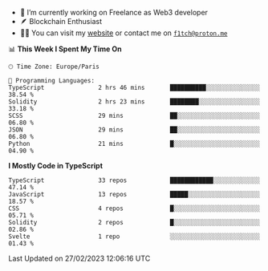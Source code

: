 - 🔭 I’m currently working on Freelance as Web3 developer
- 🪶 Blockchain Enthusiast
- 👨‍💻 You can visit my [website](https://f1tch.xyz) or contact me on [`f1tch@proton.me`](mailto:f1tch@proton.me)

<!--START_SECTION:waka-->
📊 **This Week I Spent My Time On** 

```text
🕑︎ Time Zone: Europe/Paris

💬 Programming Languages: 
TypeScript               2 hrs 46 mins       ██████████░░░░░░░░░░░░░░░   38.54 % 
Solidity                 2 hrs 23 mins       ████████░░░░░░░░░░░░░░░░░   33.18 % 
SCSS                     29 mins             ██░░░░░░░░░░░░░░░░░░░░░░░   06.80 % 
JSON                     29 mins             ██░░░░░░░░░░░░░░░░░░░░░░░   06.80 % 
Python                   21 mins             █░░░░░░░░░░░░░░░░░░░░░░░░   04.90 % 
```

**I Mostly Code in TypeScript** 

```text
TypeScript               33 repos            ████████████░░░░░░░░░░░░░   47.14 % 
JavaScript               13 repos            █████░░░░░░░░░░░░░░░░░░░░   18.57 % 
CSS                      4 repos             █░░░░░░░░░░░░░░░░░░░░░░░░   05.71 % 
Solidity                 2 repos             █░░░░░░░░░░░░░░░░░░░░░░░░   02.86 % 
Svelte                   1 repo              ░░░░░░░░░░░░░░░░░░░░░░░░░   01.43 % 
```




 Last Updated on 27/02/2023 12:06:16 UTC
<!--END_SECTION:waka-->
